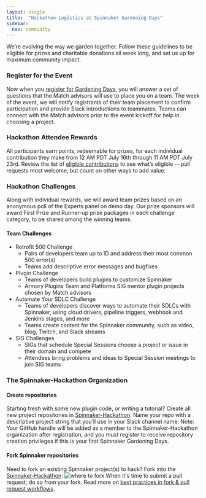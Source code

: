 ```yaml
---
layout: single
title:  "Hackathon Logistics at Spinnaker Gardening Days"
sidebar:
  nav: community
---
```

We’re evolving the way we garden together. Follow these guidelines to be eligible for prizes and charitable donations all week long, and set us up for maximum community impact.

### Register for the Event
Now when you [register for Gardening Days](https://go.armory.io/gardening), you will answer a set of questions that the Match advisors will use to place you on a team. The week of the event, we will notify registrants of their team placement to confirm participation and provide Slack introductions to teammates. Teams can connect with the Match advisors prior to the event kickoff for help in choosing a project.

### Hackathon Attendee Rewards

All participants earn points, redeemable for prizes, for each individual contribution they make from 12 AM PDT July 16th through 11 AM PDT July 23rd. Review the list of [eligible contributions](what-to-hack.md) to see what’s eligible -- pull requests most welcome, but count on other ways to add value.

### Hackathon Challenges
Along with individual rewards, we will award team prizes based on an anonymous poll of the Experts panel on demo day. Our prize sponsors will award First Prize and Runner-up prize packages in each challenge category, to be shared among the winning teams.

#### Team Challenges
- Retrofit 500 Challenge
  - Pairs of developers team up to ID and address their most common 500 error(s)
  - Teams add descriptive error messages and bugfixes
- Plugin Challenge
  - Teams of developers build plugins to customize Spinnaker
  - Armory Plugins Team and Platforms SIG mentor plugin projects chosen by Match advisors
- Automate Your SDLC Challenge
  - Teams of developers discover ways to automate their SDLCs with Spinnaker, using cloud drivers, pipeline triggers, webhook and Jenkins stages, and more
  - Teams create content for the Spinnaker community, such as video, blog, Twitch, and Slack streams
- SIG Challenges
  - SIGs that schedule Special Sessions choose a project or issue in their domain and compete   
  - Attendees bring problems and ideas to Special Session meetings to join SIG teams

### The Spinnaker-Hackathon Organization

#### Create repositories
Starting fresh with some new plugin code, or writing a tutorial? Create all new project repositories in [Spinnaker-Hackathon](https://github.com/spinnaker-hackathon). Name your repo with a descriptive project string that you’ll use in your Slack channel name. Note: Your GitHub handle will be added as a member to the Spinnaker-Hackathon organization after registration, and you must register to receive repository creation privileges if this is your first Spinnaker Gardening Days.

#### Fork Spinnaker repositories
Need to fork an existing Spinnaker project(s) to hack? Fork into the [Spinnaker-Hackathon](https://github.com/spinnaker-hackathon):
![where to fork](/org-fork.png)
When it's time to submit a pull request, do so from your fork. Read more on [best practices in fork & pull request workflows](https://gist.github.com/Chaser324/ce0505fbed06b947d962).
